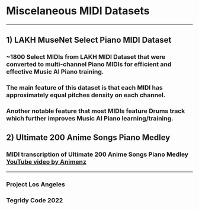 # Miscelaneous MIDI Datasets

***

## 1) LAKH MuseNet Select Piano MIDI Dataset
### ~1800 Select MIDIs from LAKH MIDI Dataset that were converted to multi-channel Piano MIDIs for efficient and effective Music AI Piano training.
### The main feature of this dataset is that each MIDI has approximately equal pitches density on each channel.
### Another notable feature that most MIDIs feature Drums track which further improves Music AI Piano learning/training.

## 2) Ultimate 200 Anime Songs Piano Medley

### MIDI transcription of Ultimate 200 Anime Songs Piano Medley [YouTube video by Animenz](https://www.youtube.com/watch?v=p77-glF--GA)

***

### Project Los Angeles
### Tegridy Code 2022
